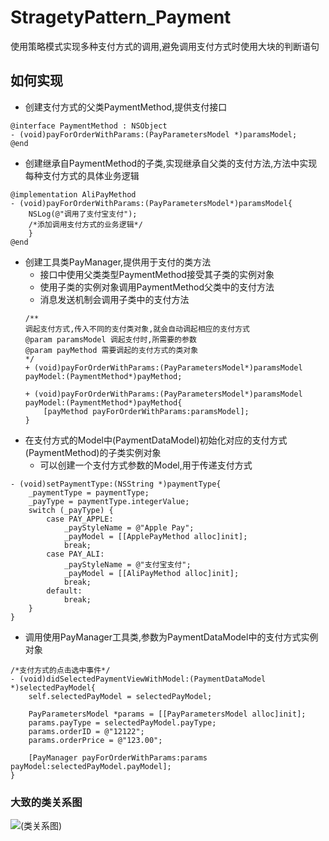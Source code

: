 # StragetyPattern_Payment
使用策略模式实现多种支付方式的调用,避免调用支付方式时使用大块的判断语句
## 如何实现
* 创建支付方式的父类PaymentMethod,提供支付接口
```objc
@interface PaymentMethod : NSObject
- (void)payForOrderWithParams:(PayParametersModel *)paramsModel;
@end
```
* 创建继承自PaymentMethod的子类,实现继承自父类的支付方法,方法中实现每种支付方式的具体业务逻辑
```objc
@implementation AliPayMethod
- (void)payForOrderWithParams:(PayParametersModel*)paramsModel{
    NSLog(@"调用了支付宝支付");
    /*添加调用支付方式的业务逻辑*/
    }
@end
```

* 创建工具类PayManager,提供用于支付的类方法
   * 接口中使用父类类型PaymentMethod接受其子类的实例对象
   * 使用子类的实例对象调用PaymentMethod父类中的支付方法
   * 消息发送机制会调用子类中的支付方法
   ```objc
   /**
   调起支付方式,传入不同的支付类对象,就会自动调起相应的支付方式
   @param paramsModel 调起支付时,所需要的参数
   @param payMethod 需要调起的支付方式的类对象
   */
   + (void)payForOrderWithParams:(PayParametersModel*)paramsModel payModel:(PaymentMethod*)payMethod;
   
   + (void)payForOrderWithParams:(PayParametersModel*)paramsModel payModel:(PaymentMethod*)payMethod{
       [payMethod payForOrderWithParams:paramsModel];
   }
   ```
* 在支付方式的Model中(PaymentDataModel)初始化对应的支付方式(PaymentMethod)的子类实例对象
   * 可以创建一个支付方式参数的Model,用于传递支付方式
```objc
- (void)setPaymentType:(NSString *)paymentType{
    _paymentType = paymentType;
    _payType = paymentType.integerValue;
    switch (_payType) {
        case PAY_APPLE:
            _payStyleName = @"Apple Pay";
            _payModel = [[ApplePayMethod alloc]init];
            break;
        case PAY_ALI:
            _payStyleName = @"支付宝支付";
            _payModel = [[AliPayMethod alloc]init];
            break;
        default:
            break;
    }
}

```

* 调用使用PayManager工具类,参数为PaymentDataModel中的支付方式实例对象

```objc
/*支付方式的点击选中事件*/
- (void)didSelectedPaymentViewWithModel:(PaymentDataModel *)selectedPayModel{
    self.selectedPayModel = selectedPayModel;

    PayParametersModel *params = [[PayParametersModel alloc]init];
    params.payType = selectedPayModel.payType;
    params.orderID = @"12122";
    params.orderPrice = @"123.00";

    [PayManager payForOrderWithParams:params payModel:selectedPayModel.payModel];
}
```

### 大致的类关系图
![(类关系图)](https://wx1.sinaimg.cn/mw690/6db36f29ly1fo8ru4x6suj20s70i30us.jpg)

